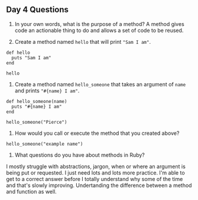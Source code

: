 ## Day 4 Questions

1. In your own words, what is the purpose of a method?
 A method gives code an actionable thing to do and allows a set of code to be reused.

1. Create a method named `hello` that will print `"Sam I am"`.
```
def hello
  puts "Sam I am"
end

hello
```

1. Create a method named `hello_someone` that takes an argument of `name` and prints `"#{name} I am"`.
```
def hello_someone(name)
  puts "#{name} I am"
end

hello_someone("Pierce")
```

1. How would you call or execute the method that you created above?
```
hello_someone("example name")

```

1. What questions do you have about methods in Ruby?

I mostly struggle with abstractions, jargon, when or where an argument is being put or requested. I just need lots and lots more practice.  I'm able to get to a correct answer before I totally understand why some of the time and that's slowly improving.  Undertanding the difference between a method and function as well.
